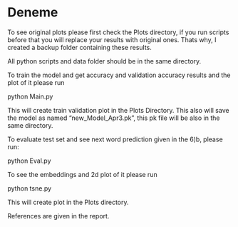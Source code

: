 # Deneme
To see original plots please first check the Plots directory, if you run scripts before that you will replace your results with original ones. Thats why, I created a backup folder containing these results.

All python scripts and data folder should be in the same directory.

To train the model and get accuracy and validation accuracy results and the plot of it please run

python Main.py

This will create train validation plot in the Plots Directory. This also will save the model as named “new_Model_Apr3.pk”, this pk file will be also in the same directory.

To evaluate test set and see next word prediction given in the 6)b, please run:

python Eval.py

To see the embeddings and 2d plot of it please run

python tsne.py 

This will create plot in the Plots directory.

References are given in the report.

